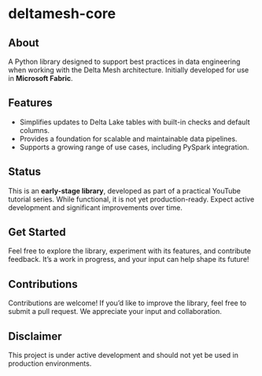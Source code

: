 # deltamesh-core

## About

A Python library designed to support best practices in data engineering when working with the Delta Mesh architecture. Initially developed for use in **Microsoft Fabric**.

## Features

- Simplifies updates to Delta Lake tables with built-in checks and default columns.
- Provides a foundation for scalable and maintainable data pipelines.
- Supports a growing range of use cases, including PySpark integration.

## Status

This is an **early-stage library**, developed as part of a practical YouTube tutorial series. While functional, it is not yet production-ready. Expect active development and significant improvements over time.

## Get Started

Feel free to explore the library, experiment with its features, and contribute feedback. It’s a work in progress, and your input can help shape its future!

## Contributions

Contributions are welcome! If you’d like to improve the library, feel free to submit a pull request. We appreciate your input and collaboration.

## Disclaimer

This project is under active development and should not yet be used in production environments.
